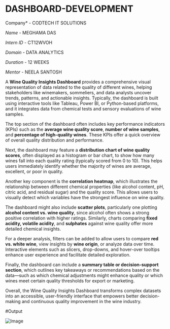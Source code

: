# DASHBOARD-DEVELOPMENT

Company* - CODTECH IT SOLUTIONS

*Name* - MEGHAMA DAS

*Intern ID* - CT12WVOH

*Domain* - DATA ANALYTICS

*Duration* - 12 WEEKS

*Mentor* - NEELA SANTOSH

A **Wine Quality Insights Dashboard** provides a comprehensive visual representation of data related to the quality of different wines, helping stakeholders like winemakers, sommeliers, and data analysts uncover trends, patterns, and actionable insights. Typically, the dashboard is built using interactive tools like Tableau, Power BI, or Python-based platforms, and it integrates data from chemical tests and sensory evaluations of wine samples.

The top section of the dashboard often includes key performance indicators (KPIs) such as the **average wine quality score**, **number of wine samples**, and **percentage of high-quality wines**. These KPIs offer a quick overview of overall quality distribution and performance.

Next, the dashboard may feature a **distribution chart of wine quality scores**, often displayed as a histogram or bar chart, to show how many wines fall into each quality rating (typically scored from 0 to 10). This helps users immediately identify whether the majority of wines are average, excellent, or poor in quality.

Another key component is the **correlation heatmap**, which illustrates the relationship between different chemical properties (like alcohol content, pH, citric acid, and residual sugar) and the quality score. This allows users to visually detect which variables have the strongest influence on wine quality.

The dashboard might also include **scatter plots**, particularly one plotting **alcohol content vs. wine quality**, since alcohol often shows a strong positive correlation with higher ratings. Similarly, charts comparing **fixed acidity, volatile acidity**, and **sulphates** against wine quality offer more detailed chemical insights.

For a deeper analysis, filters can be added to allow users to compare **red vs. white wine**, view insights by **wine origin**, or analyze data over time. Interactive elements such as slicers, drop-downs, and hover-over tooltips enhance user experience and facilitate detailed exploration.

Finally, the dashboard can include a **summary table or decision-support section**, which outlines key takeaways or recommendations based on the data—such as which chemical adjustments might enhance quality or which wines meet certain quality thresholds for export or marketing.

Overall, the Wine Quality Insights Dashboard transforms complex datasets into an accessible, user-friendly interface that empowers better decision-making and continuous quality improvement in the wine industry.

#Output

![Image](https://github.com/user-attachments/assets/ed03b7c5-fbd3-42a2-a0c6-906f8f54ecea)
